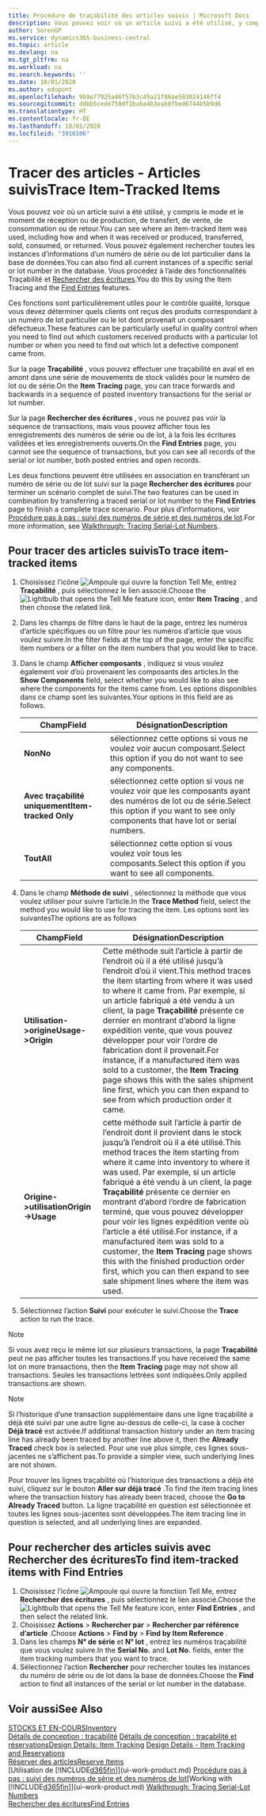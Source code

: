 ```yaml
---
title: Procédure de traçabilité des articles suivis | Microsoft Docs
description: Vous pouvez voir où un article suivi a été utilisé, y compris le mode et le moment de réception ou de production, de transfert, de vente, de consommation ou de retour. Vous pouvez également rechercher toutes les instances d’informations d’un numéro de série ou de lot particulier dans la base de données. Vous procédez à l’aide des fonctionnalités Traçabilité et Naviguer.
author: SorenGP
ms.service: dynamics365-business-central
ms.topic: article
ms.devlang: na
ms.tgt_pltfrm: na
ms.workload: na
ms.search.keywords: ''
ms.date: 10/01/2020
ms.author: edupont
ms.openlocfilehash: 9b9e77925a46f57b3c45a21f86ae583024146ff4
ms.sourcegitcommit: ddbb5cede750df1baba4b3eab8fbed6744b5b9d6
ms.translationtype: HT
ms.contentlocale: fr-BE
ms.lasthandoff: 10/01/2020
ms.locfileid: "3916106"
---
```

# <a name="trace-item-tracked-items"></a><span data-ttu-id="b66ab-105">Tracer des articles - Articles suivis</span><span class="sxs-lookup"><span data-stu-id="b66ab-105">Trace Item-Tracked Items</span></span>
<span data-ttu-id="b66ab-106">Vous pouvez voir où un article suivi a été utilisé, y compris le mode et le moment de réception ou de production, de transfert, de vente, de consommation ou de retour.</span><span class="sxs-lookup"><span data-stu-id="b66ab-106">You can see where an item-tracked item was used, including how and when it was received or produced, transferred, sold, consumed, or returned.</span></span> <span data-ttu-id="b66ab-107">Vous pouvez également rechercher toutes les instances d’informations d’un numéro de série ou de lot particulier dans la base de données.</span><span class="sxs-lookup"><span data-stu-id="b66ab-107">You can also find all current instances of a specific serial or lot number in the database.</span></span> <span data-ttu-id="b66ab-108">Vous procédez à l’aide des fonctionnalités Traçabilité et [Rechercher des écritures](ui-find-entries.md).</span><span class="sxs-lookup"><span data-stu-id="b66ab-108">You do this by using the Item Tracing and the [Find Entries](ui-find-entries.md) features.</span></span>  

<span data-ttu-id="b66ab-109">Ces fonctions sont particulièrement utiles pour le contrôle qualité, lorsque vous devez déterminer quels clients ont reçus des produits correspondant à un numéro de lot particulier ou le lot dont provenait un composant défectueux.</span><span class="sxs-lookup"><span data-stu-id="b66ab-109">These features can be particularly useful in quality control when you need to find out which customers received products with a particular lot number or when you need to find out which lot a defective component came from.</span></span>  

 <span data-ttu-id="b66ab-110">Sur la page **Traçabilité** , vous pouvez effectuer une traçabilité en aval et en amont dans une série de mouvements de stock validés pour le numéro de lot ou de série.</span><span class="sxs-lookup"><span data-stu-id="b66ab-110">On the **Item Tracing** page, you can trace forwards and backwards in a sequence of posted inventory transactions for the serial or lot number.</span></span>  

 <span data-ttu-id="b66ab-111">Sur la page **Rechercher des écritures** , vous ne pouvez pas voir la séquence de transactions, mais vous pouvez afficher tous les enregistrements des numéros de série ou de lot, à la fois les écritures validées et les enregistrements ouverts.</span><span class="sxs-lookup"><span data-stu-id="b66ab-111">On the **Find Entries** page, you cannot see the sequence of transactions, but you can see all records of the serial or lot number, both posted entries and open records.</span></span>  

 <span data-ttu-id="b66ab-112">Les deux fonctions peuvent être utilisées en association en transférant un numéro de série ou de lot suivi sur la page **Rechercher des écritures** pour terminer un scénario complet de suivi.</span><span class="sxs-lookup"><span data-stu-id="b66ab-112">The two features can be used in combination by transferring a traced serial or lot number to the **Find Entries** page to finish a complete trace scenario.</span></span> <span data-ttu-id="b66ab-113">Pour plus d’informations, voir [Procédure pas à pas : suivi des numéros de série et des numéros de lot](walkthrough-tracing-serial-lot-numbers.md).</span><span class="sxs-lookup"><span data-stu-id="b66ab-113">For more information, see [Walkthrough: Tracing Serial-Lot Numbers](walkthrough-tracing-serial-lot-numbers.md).</span></span>  

## <a name="to-trace-item-tracked-items"></a><span data-ttu-id="b66ab-114">Pour tracer des articles suivis</span><span class="sxs-lookup"><span data-stu-id="b66ab-114">To trace item-tracked items</span></span>  

1.  <span data-ttu-id="b66ab-115">Choisissez l’icône ![Ampoule qui ouvre la fonction Tell Me](media/ui-search/search_small.png "Dites-moi ce que vous voulez faire"), entrez **Traçabilité** , puis sélectionnez le lien associé.</span><span class="sxs-lookup"><span data-stu-id="b66ab-115">Choose the ![Lightbulb that opens the Tell Me feature](media/ui-search/search_small.png "Tell me what you want to do") icon, enter **Item Tracing** , and then choose the related link.</span></span>  
2.  <span data-ttu-id="b66ab-116">Dans les champs de filtre dans le haut de la page, entrez les numéros d’article spécifiques ou un filtre pour les numéros d’article que vous voulez suivre.</span><span class="sxs-lookup"><span data-stu-id="b66ab-116">In the filter fields at the top of the page, enter the specific item numbers or a filter on the item numbers that you would like to trace.</span></span>  
3.  <span data-ttu-id="b66ab-117">Dans le champ **Afficher composants** , indiquez si vous voulez également voir d’où provenaient les composants des articles.</span><span class="sxs-lookup"><span data-stu-id="b66ab-117">In the **Show Components** field, select whether you would like to also see where the components for the items came from.</span></span> <span data-ttu-id="b66ab-118">Les options disponibles dans ce champ sont les suivantes.</span><span class="sxs-lookup"><span data-stu-id="b66ab-118">Your options in this field are as follows.</span></span>  

    |<span data-ttu-id="b66ab-119">Champ</span><span class="sxs-lookup"><span data-stu-id="b66ab-119">Field</span></span>|<span data-ttu-id="b66ab-120">Désignation</span><span class="sxs-lookup"><span data-stu-id="b66ab-120">Description</span></span>|  
    |----------------------------------|---------------------------------------|  
    |<span data-ttu-id="b66ab-121">**Non**</span><span class="sxs-lookup"><span data-stu-id="b66ab-121">**No**</span></span>|<span data-ttu-id="b66ab-122">sélectionnez cette options si vous ne voulez voir aucun composant.</span><span class="sxs-lookup"><span data-stu-id="b66ab-122">Select this option if you do not want to see any components.</span></span>|  
    |<span data-ttu-id="b66ab-123">**Avec traçabilité uniquement**</span><span class="sxs-lookup"><span data-stu-id="b66ab-123">**Item-tracked Only**</span></span>|<span data-ttu-id="b66ab-124">sélectionnez cette option si vous ne voulez voir que les composants ayant des numéros de lot ou de série.</span><span class="sxs-lookup"><span data-stu-id="b66ab-124">Select this option if you want to see only components that have lot or serial numbers.</span></span>|  
    |<span data-ttu-id="b66ab-125">**Tout**</span><span class="sxs-lookup"><span data-stu-id="b66ab-125">**All**</span></span>|<span data-ttu-id="b66ab-126">sélectionnez cette option si vous voulez voir tous les composants.</span><span class="sxs-lookup"><span data-stu-id="b66ab-126">Select this option if you want to see all components.</span></span>|  

4.  <span data-ttu-id="b66ab-127">Dans le champ **Méthode de suivi** , sélectionnez la méthode que vous voulez utiliser pour suivre l’article.</span><span class="sxs-lookup"><span data-stu-id="b66ab-127">In the **Trace Method** field, select the method you would like to use for tracing the item.</span></span> <span data-ttu-id="b66ab-128">Les options sont les suivantes</span><span class="sxs-lookup"><span data-stu-id="b66ab-128">The options are as follows</span></span>  

    |<span data-ttu-id="b66ab-129">Champ</span><span class="sxs-lookup"><span data-stu-id="b66ab-129">Field</span></span>|<span data-ttu-id="b66ab-130">Désignation</span><span class="sxs-lookup"><span data-stu-id="b66ab-130">Description</span></span>|  
    |----------------------------------|---------------------------------------|  
    |<span data-ttu-id="b66ab-131">**Utilisation->origine**</span><span class="sxs-lookup"><span data-stu-id="b66ab-131">**Usage->Origin**</span></span>|<span data-ttu-id="b66ab-132">Cette méthode suit l’article à partir de l’endroit où il a été utilisé jusqu’à l’endroit d’où il vient.</span><span class="sxs-lookup"><span data-stu-id="b66ab-132">This method traces the item starting from where it was used to where it came from.</span></span> <span data-ttu-id="b66ab-133">Par exemple, si un article fabriqué a été vendu à un client, la page **Traçabilité** présente ce dernier en montrant d’abord la ligne expédition vente, que vous pouvez développer pour voir l’ordre de fabrication dont il provenait.</span><span class="sxs-lookup"><span data-stu-id="b66ab-133">For instance, if a manufactured item was sold to a customer, the **Item Tracing** page shows this with the sales shipment line first, which you can then expand to see from which production order it came.</span></span>|  
    |<span data-ttu-id="b66ab-134">**Origine->utilisation**</span><span class="sxs-lookup"><span data-stu-id="b66ab-134">**Origin->Usage**</span></span>|<span data-ttu-id="b66ab-135">cette méthode suit l’article à partir de l’endroit dont il provient dans le stock jusqu’à l’endroit où il a été utilisé.</span><span class="sxs-lookup"><span data-stu-id="b66ab-135">This method traces the item starting from where it came into inventory to where it was used.</span></span> <span data-ttu-id="b66ab-136">Par exemple, si un article fabriqué a été vendu à un client, la page **Traçabilité** présente ce dernier en montrant d’abord l’ordre de fabrication terminé, que vous pouvez développer pour voir les lignes expédition vente où l’article a été utilisé.</span><span class="sxs-lookup"><span data-stu-id="b66ab-136">For instance, if a manufactured item was sold to a customer, the **Item Tracing** page shows this with the finished production order first, which you can then expand to see sale shipment lines where the item was used.</span></span>|  

5.  <span data-ttu-id="b66ab-137">Sélectionnez l’action **Suivi** pour exécuter le suivi.</span><span class="sxs-lookup"><span data-stu-id="b66ab-137">Choose the **Trace** action to run the trace.</span></span>  

> [!NOTE]  
>  <span data-ttu-id="b66ab-138">Si vous avez reçu le même lot sur plusieurs transactions, la page **Traçabilité** peut ne pas afficher toutes les transactions.</span><span class="sxs-lookup"><span data-stu-id="b66ab-138">If you have received the same lot on more transactions, then the **Item Tracing** page may not show all transactions.</span></span> <span data-ttu-id="b66ab-139">Seules les transactions lettrées sont indiquées.</span><span class="sxs-lookup"><span data-stu-id="b66ab-139">Only applied transactions are shown.</span></span>  

> [!NOTE]  
>  <span data-ttu-id="b66ab-140">Si l’historique d’une transaction supplémentaire dans une ligne traçabilité a déjà été suivi par une autre ligne au-dessus de celle-ci, la case à cocher **Déjà tracé** est activée.</span><span class="sxs-lookup"><span data-stu-id="b66ab-140">If additional transaction history under an item tracing line has already been traced by another line above it, then the **Already Traced** check box is selected.</span></span> <span data-ttu-id="b66ab-141">Pour une vue plus simple, ces lignes sous-jacentes ne s’affichent pas.</span><span class="sxs-lookup"><span data-stu-id="b66ab-141">To provide a simpler view, such underlying lines are not shown.</span></span>  
>   
>  <span data-ttu-id="b66ab-142">Pour trouver les lignes traçabilité où l’historique des transactions a déjà été suivi, cliquez sur le bouton **Aller sur déjà tracé** .</span><span class="sxs-lookup"><span data-stu-id="b66ab-142">To find the item tracing lines where the transaction history has already been traced, choose the **Go to Already Traced** button.</span></span> <span data-ttu-id="b66ab-143">La ligne traçabilité en question est sélectionnée et toutes les lignes sous-jacentes sont développées.</span><span class="sxs-lookup"><span data-stu-id="b66ab-143">The item tracing line in question is selected, and all underlying lines are expanded.</span></span>  

## <a name="to-find-item-tracked-items-with-find-entries"></a><span data-ttu-id="b66ab-144">Pour rechercher des articles suivis avec Rechercher des écritures</span><span class="sxs-lookup"><span data-stu-id="b66ab-144">To find item-tracked items with Find Entries</span></span>  

1. <span data-ttu-id="b66ab-145">Choisissez l’icône ![Ampoule qui ouvre la fonction Tell Me](media/ui-search/search_small.png "Dites-moi ce que vous voulez faire"), entrez **Rechercher des écritures** , puis sélectionnez le lien associé.</span><span class="sxs-lookup"><span data-stu-id="b66ab-145">Choose the ![Lightbulb that opens the Tell Me feature](media/ui-search/search_small.png "Tell me what you want to do") icon, enter **Find Entries** , and then select the related link.</span></span>  
2. <span data-ttu-id="b66ab-146">Choisissez **Actions** > **Rechercher par** > **Rechercher par référence d’article** .</span><span class="sxs-lookup"><span data-stu-id="b66ab-146">Choose **Actions** > **Find by** > **Find by Item Reference** .</span></span>
3. <span data-ttu-id="b66ab-147">Dans les champs **N° de série** et **N° lot** , entrez les numéros traçabilité que vous voulez suivre.</span><span class="sxs-lookup"><span data-stu-id="b66ab-147">In the **Serial No.** and **Lot No.** fields, enter the item tracking numbers that you want to trace.</span></span>  
4. <span data-ttu-id="b66ab-148">Sélectionnez l’action **Rechercher** pour rechercher toutes les instances du numéro de série ou de lot dans la base de données.</span><span class="sxs-lookup"><span data-stu-id="b66ab-148">Choose the **Find** action to find all instances of the serial or lot number in the database.</span></span>  

## <a name="see-also"></a><span data-ttu-id="b66ab-149">Voir aussi</span><span class="sxs-lookup"><span data-stu-id="b66ab-149">See Also</span></span>  
[<span data-ttu-id="b66ab-150">STOCKS ET EN-COURS</span><span class="sxs-lookup"><span data-stu-id="b66ab-150">Inventory</span></span>](inventory-manage-inventory.md)  
<span data-ttu-id="b66ab-151">[Détails de conception : traçabilité](design-details-item-tracking.md)
[Détails de conception : traçabilité et réservations](design-details-item-tracking-and-reservations.md)</span><span class="sxs-lookup"><span data-stu-id="b66ab-151">[Design Details: Item Tracking](design-details-item-tracking.md)
[Design Details - Item Tracking and Reservations](design-details-item-tracking-and-reservations.md)</span></span>  
[<span data-ttu-id="b66ab-152">Réserver des articles</span><span class="sxs-lookup"><span data-stu-id="b66ab-152">Reserve Items</span></span>](inventory-how-to-reserve-items.md)  
<span data-ttu-id="b66ab-153">[Utilisation de [!INCLUDE[d365fin](includes/d365fin_md.md)]](ui-work-product.md)
[Procédure pas à pas : suivi des numéros de série et des numéros de lot](walkthrough-tracing-serial-lot-numbers.md)</span><span class="sxs-lookup"><span data-stu-id="b66ab-153">[Working with [!INCLUDE[d365fin](includes/d365fin_md.md)]](ui-work-product.md)
[Walkthrough: Tracing Serial-Lot Numbers](walkthrough-tracing-serial-lot-numbers.md)</span></span>  
[<span data-ttu-id="b66ab-154">Rechercher des écritures</span><span class="sxs-lookup"><span data-stu-id="b66ab-154">Find Entries</span></span>](ui-find-entries.md)  
